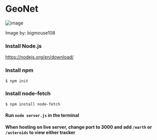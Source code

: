 # GeoNet

![image](https://user-images.githubusercontent.com/66270571/151686550-f5934531-2e51-40e1-b29d-e0a9be8e3634.png)

Image by: bigmouse108


### Install Node.js

https://nodejs.org/en/download/

### Install npm
```
$ npm init
```

### Install node-fetch
```
$ npm install node-fetch
```

#### Run ```node server.js``` in the terminal
#### When hosting on live server, change port to 3000 and add ```/earth``` or ```/asteroids``` to view either tracker
